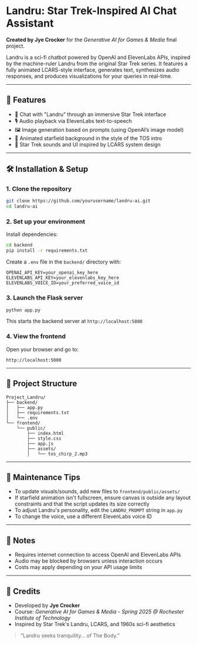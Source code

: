 # Landru: Star Trek-Inspired AI Chat Assistant

**Created by Jye Crocker** for the *Generative AI for Games & Media* final project.

Landru is a sci-fi chatbot powered by OpenAI and ElevenLabs APIs, inspired by the machine-ruler Landru from the original Star Trek series. It features a fully animated LCARS-style interface, generates text, synthesizes audio responses, and produces visualizations for your queries in real-time.

---

## 🚀 Features

- 🤖 Chat with "Landru" through an immersive Star Trek interface
- 🎙️ Audio playback via ElevenLabs text-to-speech
- 🖼️ Image generation based on prompts (using OpenAI’s image model)
- 🌌 Animated starfield background in the style of the TOS intro
- 🖖 Star Trek sounds and UI inspired by LCARS system design

---

## 🛠️ Installation & Setup

### 1. Clone the repository
```bash
git clone https://github.com/yourusername/landru-ai.git
cd landru-ai
```

### 2. Set up your environment
Install dependencies:
```bash
cd backend
pip install -r requirements.txt
```

Create a `.env` file in the `backend/` directory with:
```env
OPENAI_API_KEY=your_openai_key_here
ELEVENLABS_API_KEY=your_elevenlabs_key_here
ELEVENLABS_VOICE_ID=your_preferred_voice_id
```

### 3. Launch the Flask server
```bash
python app.py
```
This starts the backend server at `http://localhost:5000`

### 4. View the frontend
Open your browser and go to:
```
http://localhost:5000
```

---

## 🧩 Project Structure

```
Project_Landru/
├── backend/
│   ├── app.py
│   ├── requirements.txt
│   └── .env
└── frontend/
    └── public/
        ├── index.html
        ├── style.css
        ├── app.js
        ├── assets/
        │   └── tos_chirp_2.mp3
```

---

## 🧠 Maintenance Tips

- To update visuals/sounds, add new files to `frontend/public/assets/`
- If starfield animation isn't fullscreen, ensure canvas is outside any layout constraints and that the script updates its size correctly
- To adjust Landru's personality, edit the `LANDRU_PROMPT` string in `app.py`
- To change the voice, use a different ElevenLabs voice ID

---

## 📌 Notes

- Requires internet connection to access OpenAI and ElevenLabs APIs
- Audio may be blocked by browsers unless interaction occurs
- Costs may apply depending on your API usage limits

---

## 🖖 Credits

- Developed by **Jye Crocker**
- Course: *Generative AI for Games & Media - Spring 2025 @ Rochester Institute of Technology*
- Inspired by Star Trek's Landru, LCARS, and 1960s sci-fi aesthetics

> “Landru seeks tranquility… of The Body.”

